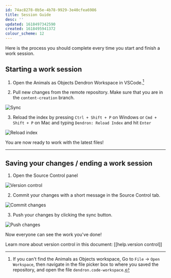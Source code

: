 ```yaml
---
id: 74ac8278-0b5e-4b78-9929-3e40cfea6986
title: Session Guide
desc: ''
updated: 1618497342590
created: 1618495941372
colour_scheme: 12
---
```


Here is the process you should complete every time you start and finish a work session.

## Starting a work session

1. Open the Animals as Objects Dendron Workspace in VSCode.[^1]

2. Pull new changes from the remote repository. Make sure that you are in the `content-creation` branch.

![Sync](/images/help/interface/sync.png)

3. Reload the index by pressing `Ctrl + Shift + P` on Windows or `Cmd + Shift + P` on Mac and typing `Dendron: Reload Index` and hit `Enter`

![Reload index](/images/help/interface/reload.png)

You are now ready to work with the latest files!

---

## Saving your changes / ending a work session

1. Open the Source Control panel

![Version control](/images/help/interface/version-control-icon.png)

2. Commit your changes with a short message in the Source Control tab.

![Commit changes](/images/help/interface/commit-new-changes.png)

3. Push your changes by clicking the sync button.

![Push changes](/images/help/interface/push.png)

Now everyone can see the work you've done!

Learn more about version control in this document: [[help.version control]]


[^1]: If you can't find the Animals as Objects workspace, Go to `File` -> `Open Workspace`, then navigate in the file picker box to where you saved the repository, and open the file `dendron.code-workspace`.